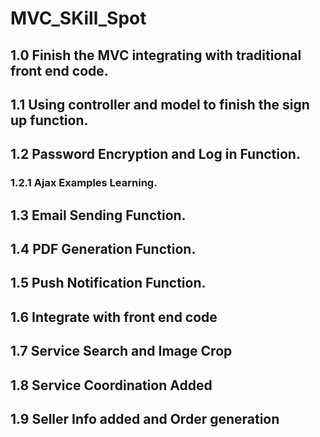 # MVC_SKill_Spot</br>
## 1.0 Finish the MVC integrating with traditional front end code.</br>
## 1.1 Using controller and model to finish the sign up function.</br>
## 1.2 Password Encryption and Log in Function.</br>
### 1.2.1 Ajax Examples Learning.</br>
## 1.3 Email Sending Function.</br>
## 1.4 PDF Generation Function.</br>
## 1.5 Push Notification Function. </br>
## 1.6 Integrate with front end code </br>
## 1.7 Service Search and Image Crop </br>
## 1.8 Service Coordination Added </br>
## 1.9 Seller Info added and Order generation </br>
